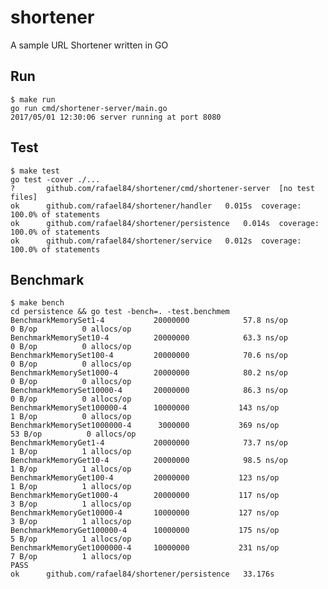 # shortener
A sample URL Shortener written in GO


## Run

    $ make run
    go run cmd/shortener-server/main.go
    2017/05/01 12:30:06 server running at port 8080

## Test

    $ make test
    go test -cover ./...
    ?   	github.com/rafael84/shortener/cmd/shortener-server	[no test files]
    ok  	github.com/rafael84/shortener/handler	0.015s	coverage: 100.0% of statements
    ok  	github.com/rafael84/shortener/persistence	0.014s	coverage: 100.0% of statements
    ok  	github.com/rafael84/shortener/service	0.012s	coverage: 100.0% of statements


## Benchmark

    $ make bench
    cd persistence && go test -bench=. -test.benchmem
    BenchmarkMemorySet1-4         	20000000	        57.8 ns/op	       0 B/op	       0 allocs/op
    BenchmarkMemorySet10-4        	20000000	        63.3 ns/op	       0 B/op	       0 allocs/op
    BenchmarkMemorySet100-4       	20000000	        70.6 ns/op	       0 B/op	       0 allocs/op
    BenchmarkMemorySet1000-4      	20000000	        80.2 ns/op	       0 B/op	       0 allocs/op
    BenchmarkMemorySet10000-4     	20000000	        86.3 ns/op	       0 B/op	       0 allocs/op
    BenchmarkMemorySet100000-4    	10000000	       143 ns/op	       1 B/op	       0 allocs/op
    BenchmarkMemorySet1000000-4   	 3000000	       369 ns/op	      53 B/op	       0 allocs/op
    BenchmarkMemoryGet1-4         	20000000	        73.7 ns/op	       1 B/op	       1 allocs/op
    BenchmarkMemoryGet10-4        	20000000	        98.5 ns/op	       1 B/op	       1 allocs/op
    BenchmarkMemoryGet100-4       	20000000	       123 ns/op	       1 B/op	       1 allocs/op
    BenchmarkMemoryGet1000-4      	20000000	       117 ns/op	       3 B/op	       1 allocs/op
    BenchmarkMemoryGet10000-4     	10000000	       127 ns/op	       3 B/op	       1 allocs/op
    BenchmarkMemoryGet100000-4    	10000000	       175 ns/op	       5 B/op	       1 allocs/op
    BenchmarkMemoryGet1000000-4   	10000000	       231 ns/op	       7 B/op	       1 allocs/op
    PASS
    ok  	github.com/rafael84/shortener/persistence	33.176s
